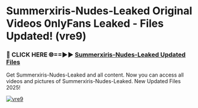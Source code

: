 # Summerxiris-Nudes-Leaked Original Videos 0nlyFans Leaked - Files Updated! (vre9)

<h3>🔴 CLICK HERE 🌐==►► <a href="https://tinyurl.com/yc6ubb5a" rel="nofollow">Summerxiris-Nudes-Leaked Updated Files</a></h3>

Get Summerxiris-Nudes-Leaked and all content. Now you can access all videos and pictures of Summerxiris-Nudes-Leaked. New Updated Files 2025!

[![vre9](https://i.imgur.com/7eu0CRL.gif)](https://tinyurl.com/yc6ubb5a)
